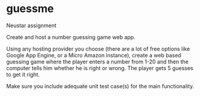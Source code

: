 guessme
=======

Neustar assignment

Create and host a number guessing game web app.

Using any hosting provider you choose (there are a lot of free options like Google App Engine, or a Micro Amazon instance), create a web based guessing game where the player enters a number from 1-20 and then the computer tells him whether he is right or wrong. The player gets 5 guesses to get it right.

Make sure you include adequate unit test case(s) for the main functionality.
